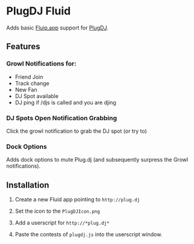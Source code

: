 # PlugDJ Fluid
Adds basic [Fluip.app](http://fluidapp.com/) support for
[PlugDJ](http://plug.dj). 

## Features
### Growl Notifications for: 
- Friend Join
- Track change
- New Fan
- DJ Spot available
- DJ ping if /djs is called and you are djing

### DJ Spots Open Notification Grabbing
Click the growl notification to grab the DJ spot (or try to)

### Dock Options
Adds dock options to mute Plug.dj (and subsequently surpress the
Growl notifications).

## Installation

1) Create a new Fluid app pointing to `http://plug.dj`

2) Set the icon to the `PlugDJIcon.png`

3) Add a userscript for `http://*plug.dj*`

4) Paste the contests of `plugdj.js` into the userscript window.

